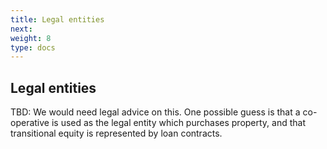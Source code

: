 ```yaml
---
title: Legal entities
next: 
weight: 8
type: docs
---
```


## Legal entities

TBD: We would need legal advice on this. One possible guess is that a co-operative is used as the legal entity which purchases property, and that transitional equity is represented by loan contracts.
